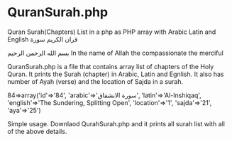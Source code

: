QuranSurah.php
========

Quran Surah(Chapters) List in a php as PHP array with Arabic Latin and English قران الکریم سورة

بسم الله الرحمن الرحیم
In the name of Allah the compassionate the merciful

QuranSurah.php is a file that contains array list of chapters of the Holy Quran. It prints the Surah (chapter) in Arabic, Latin and Egnlish. It also has number of Ayah (verse) and the location of Sajda in a surah.

 84=>array('id'=>'84',
           'arabic'=>'سورة الانشقاق',
           'latin'=>'Al-Inshiqaq',
           'english'=>'The Sundering, Splitting Open',
           'location'=>'1',
           'sajda'=>'21',
           'aya'=>'25')

Simple usage.
Downlaod QurahSurah.php and it prints all surah list with all of the above details.

<?php

include ("QurahSurah.php");
// to print just any surah's name in arabic
echo $surah[112]['arabic'];// prints سورة الإخلاص

?>
